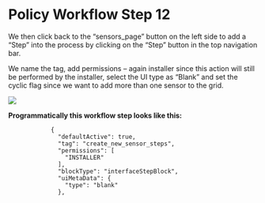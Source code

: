 # Policy Workflow Step 12

We then click back to the “sensors_page” button on the left side to add a “Step” into the process by clicking on the “Step” button in the top navigation bar.

We name the tag, add permissions – again installer since this action will still be performed by the installer, select the UI type as “Blank” and set the cyclic flag since we want to add more than one sensor to the grid.

![](https://i.imgur.com/DswrHB4.png)

**Programmatically this workflow step looks like this:**

```
            {
              "defaultActive": true,
              "tag": "create_new_sensor_steps",
              "permissions": [
                "INSTALLER"
              ],
              "blockType": "interfaceStepBlock",
              "uiMetaData": {
                "type": "blank"
              },
```
